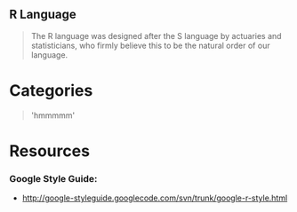 R Language
----------

> The R language was designed after the S language by actuaries 
> and statisticians, who firmly believe this to be the natural
> order of our language.

Categories
==========

> 'hmmmmm'

Resources
=========

### Google Style Guide:
- http://google-styleguide.googlecode.com/svn/trunk/google-r-style.html


